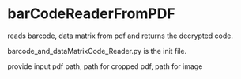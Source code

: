 # barCodeReaderFromPDF
reads barcode, data matrix from pdf and returns the decrypted code.

barcode_and_dataMatrixCode_Reader.py is the init file.

provide input pdf path, path for cropped pdf, path for image
